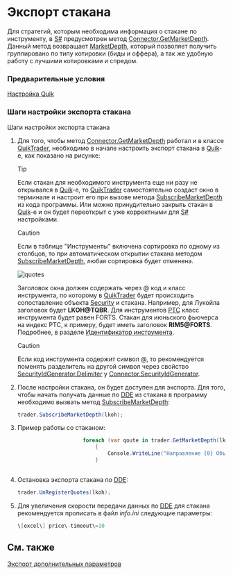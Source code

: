 # Экспорт стакана

Для стратегий, которым необходима информация о стакане по инструменту, в [S\#](StockSharpAbout.md) предусмотрен метод [Connector.GetMarketDepth](../api/StockSharp.Algo.Connector.GetMarketDepth.html). Данный метод возвращает [MarketDepth](../api/StockSharp.BusinessEntities.MarketDepth.html), который позволяет получить группировано по типу котировки (биды и оффера), а так же удобную работу с лучшими котировками и спредом. 

### Предварительные условия

[Настройка Quik](QuikSetup.md)

### Шаги настройки экспорта стакана

Шаги настройки экспорта стакана

1. Для того, чтобы метод [Connector.GetMarketDepth](../api/StockSharp.Algo.Connector.GetMarketDepth.html) работал и в классе [QuikTrader](../api/StockSharp.Quik.QuikTrader.html), необходимо в начале настроить экспорт стакана в [Quik](Quik.md)\-е, как показано на рисунке: 

   > [!TIP]
   > Если стакан для необходимого инструмента еще ни разу не открывался в [Quik](Quik.md)\-е, то [QuikTrader](../api/StockSharp.Quik.QuikTrader.html) самостоятельно создаст окно в терминале и настроит его при вызове метода [SubscribeMarketDepth](../api/StockSharp.Algo.Connector.SubscribeMarketDepth.html) из кода программы. Или можно принудительно закрыть стакан в [Quik](Quik.md)\-е и он будет переоткрыт с уже корректными для [S\#](StockSharpAbout.md) настройками. 

   > [!CAUTION]
   > Если в таблице "Инструменты" включена сортировка по одному из столбцов, то при автоматическом открытии стакана методом [SubscribeMarketDepth](../api/StockSharp.Algo.Connector.SubscribeMarketDepth.html), любая сортировка будет отменена. 

   ![quotes](~/images/quote_dde.png)

   Заголовок окна должен содержать через @ код и класс инструмента, по которому в [QuikTrader](../api/StockSharp.Quik.QuikTrader.html) будет происходить сопоставление объекта [Security](../api/StockSharp.BusinessEntities.Security.html) и стакана. Например, для Лукойла заголовок будет **LKOH@TQBR**. Для инструментов [РТС](http://rts.ru/) класс инструмента будет равен FORTS. Стакан для июньского фьючерса на индекс РТС, к примеру, будет иметь заголовок **RIM5@FORTS**. Подробнее, в разделе [Идентификатор инструмента](SecurityId.md). 

   > [!CAUTION]
   > Если код инструмента содержит символ @, то рекомендуется поменять разделитель на другой символ через свойство [SecurityIdGenerator.Delimiter](../api/StockSharp.Algo.SecurityIdGenerator.Delimiter.html) у [Connector.SecurityIdGenerator](../api/StockSharp.Algo.Connector.SecurityIdGenerator.html). 
2. После настройки стакана, он будет доступен для экспорта. Для того, чтобы начать получать данные по [DDE](https://en.wikipedia.org/wiki/Dynamic_Data_Exchange) из стакана в программу необходимо вызвать метод [SubscribeMarketDepth](../api/StockSharp.Algo.Connector.SubscribeMarketDepth.html): 

   ```cs
   trader.SubscribeMarketDepth(lkoh);
   ```
3. Пример работы со стаканом: 

   ```cs
   					  	foreach (var qoute in trader.GetMarketDepth(lkoh))
   							{
   								Console.WriteLine("Направление {0} Объем {1} Цена {2}", qoute.OrderDirection, qoute.Volume, qoute.Price);
   							}
   					 
   ```
4. Остановка экспорта стакана по [DDE](https://en.wikipedia.org/wiki/Dynamic_Data_Exchange): 

   ```cs
   trader.UnRegisterQuotes(lkoh);
   ```
5. Для увеличения скорости передачи данных по [DDE](https://en.wikipedia.org/wiki/Dynamic_Data_Exchange) для стакана рекомендуется прописать в файл *info.ini* следующие параметры: 

   ```cs
   \[excel\] price\-timeout\=10
   ```

## См. также

[Экспорт дополнительных параметров](QuikExtendedInfoByDde.md)
